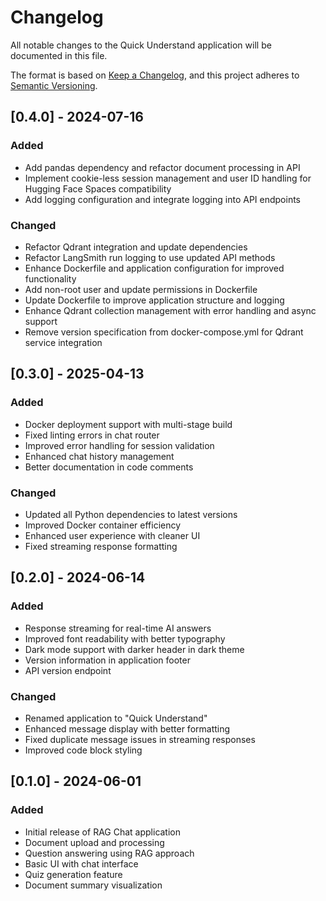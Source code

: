 # Changelog

All notable changes to the Quick Understand application will be documented in this file.

The format is based on [Keep a Changelog](https://keepachangelog.com/en/1.0.0/),
and this project adheres to [Semantic Versioning](https://semver.org/spec/v2.0.0.html).

## [0.4.0] - 2024-07-16

### Added
- Add pandas dependency and refactor document processing in API
- Implement cookie-less session management and user ID handling for Hugging Face Spaces compatibility
- Add logging configuration and integrate logging into API endpoints

### Changed
- Refactor Qdrant integration and update dependencies
- Refactor LangSmith run logging to use updated API methods
- Enhance Dockerfile and application configuration for improved functionality
- Add non-root user and update permissions in Dockerfile
- Update Dockerfile to improve application structure and logging
- Enhance Qdrant collection management with error handling and async support
- Remove version specification from docker-compose.yml for Qdrant service integration

## [0.3.0] - 2025-04-13

### Added
- Docker deployment support with multi-stage build
- Fixed linting errors in chat router
- Improved error handling for session validation
- Enhanced chat history management
- Better documentation in code comments

### Changed
- Updated all Python dependencies to latest versions
- Improved Docker container efficiency
- Enhanced user experience with cleaner UI
- Fixed streaming response formatting

## [0.2.0] - 2024-06-14

### Added
- Response streaming for real-time AI answers
- Improved font readability with better typography
- Dark mode support with darker header in dark theme
- Version information in application footer
- API version endpoint

### Changed
- Renamed application to "Quick Understand"
- Enhanced message display with better formatting
- Fixed duplicate message issues in streaming responses
- Improved code block styling

## [0.1.0] - 2024-06-01

### Added
- Initial release of RAG Chat application
- Document upload and processing
- Question answering using RAG approach
- Basic UI with chat interface
- Quiz generation feature
- Document summary visualization 